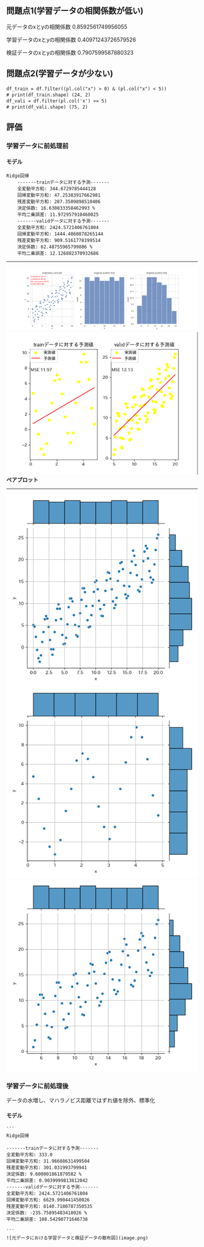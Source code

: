 ## 問題点1(学習データの相関係数が低い)  
元データのxとyの相関係数 0.8592561749956055  
 
学習データのxとyの相関係数 0.40971243726579526  

検証データのxとyの相関係数 0.7907599587880323  

## 問題点2(学習データが少ない)
```
df_train = df.filter((pl.col("x") > 0) & (pl.col("x") < 5))
# print(df_train.shape) (24, 2)
df_vali = df.filter(pl.col('x') >= 5)
# print(df_vali.shape) (75, 2) 
```

## 評価
### 学習データに前処理前    
#### モデル
```
Ridge回帰  
    -------trainデータに対する予測-------  
    全変動平方和: 344.6729785444128   
    回帰変動平方和: 47.25383917662981   
    残差変動平方和: 287.3509898510406   
    決定係数: 16.630833358462993 %  
    平均二乗誤差: 11.972957910460025  
    -------validデータに対する予測-------  
    全変動平方和: 2424.5721406761804   
    回帰変動平方和: 1444.4860878265144   
    残差変動平方和: 909.5161778199514   
    決定係数: 62.48755965799806 %   
    平均二乗誤差: 12.126882370932686  
``` 

***
![元データを様々な形で可視化](original_graphs.png)
![元データにおける学習データと検証データの散布図](image-2.png)
**ペアプロット**  
***
![元データのジョインプロット](original_full_join_plot.png)  
![学習データのジョインプロット](original_train_join_plot.png)  
![検証データのジョインプロット](original_valid_join_plot.png)  
### 学習データに前処理後     

データの水増し、マハラノビス距離ではずれ値を除外、標準化  
#### モデル  
    
    ```
    Ridge回帰   

    -------trainデータに対する予測-------    
    全変動平方和: 333.0   
    回帰変動平方和: 31.96608631499504   
    残差変動平方和: 301.031993799941   
    決定係数: 9.600001861879582 %   
    平均二乗誤差: 0.9039999813812042  
    -------validデータに対する予測-------  
    全変動平方和: 2424.5721406761804   
    回帰変動平方和: 6629.990441450026   
    残差変動平方和: 8140.7180787350535   
    決定係数: -235.75895483418026 %   
    平均二乗誤差: 108.54290771646738    

    ```
    ![元データにおける学習データと検証データの散布図](image.png)
